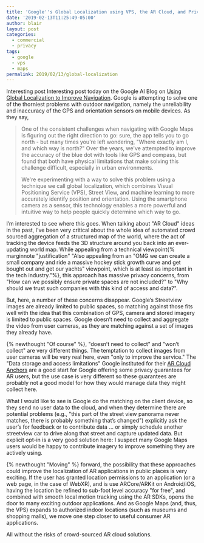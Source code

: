 ```yaml
---
title: 'Google''s Global Localization using VPS, the AR Cloud, and Privacy'
date: '2019-02-13T11:25:49-05:00'
author: blair
layout: post
categories:
  - commercial
  - privacy
tags:
  - google
  - vps
  - maps
permalink: 2019/02/13/global-localization
---
```

Interesting post Interesting post today on the Google AI Blog on [Using Global Localization to Improve Navigation](https://ai.googleblog.com/2019/02/using-global-localization-to-improve.html). Google is attempting to solve one of the thorniest problems with outdoor navigation, namely the unreliability and inaccuracy of the GPS and orientation sensors on mobile devices.  As they say,   

> One of the consistent challenges when navigating with Google Maps is figuring out the right direction to go: sure, the app tells you to go north - but many times you're left wondering, "Where exactly am I, and which way is north?" Over the years, we've attempted to improve the accuracy of the blue dot with tools like GPS and compass, but found that both have physical limitations that make solving this challenge difficult, especially in urban environments. 
>
> We're experimenting with a way to solve this problem using a technique we call global localization, which combines Visual Positioning Service (VPS), Street View, and machine learning to more accurately identify position and orientation. Using the smartphone camera as a sensor, this technology enables a more powerful and intuitive way to help people quickly determine which way to go.

I’m interested to see where this goes.  When talking about "AR Cloud" ideas in the past, I’ve been very critical about the whole idea of automated crowd sourced aggregation of a structured map of the world, where the act of tracking the device feeds the 3D structure around you back into an ever-updating world map.  While appealing from a technical viewpoint{% marginnote "justification" "Also appealing from an \"OMG we can create a small company and ride a massive hockey stick growth curve and get bought out and get our yachts\"
 viewpoint, which is at least as important in the tech industry."%}, this approach has massive privacy concerns, from "How can we possibly ensure private spaces are not included?" to "Why should we trust such companies with this kind of access and data?".

But, here, a number of these concerns disappear.  Google’s Streetview images are already limited to public spaces, so matching against those fits well with the idea that this combination of GPS, camera and stored imagery is limited to public spaces.  Google doesn’t need to collect and aggregate the video from user cameras, as they are matching against a set of images they already have.  

{% newthought "Of course" %}, "doesn’t need to collect" and "won’t collect" are very different things.  The temptation to collect images from user cameras will be very real here, even "only to improve the service."  The "Data storage and access limitations" Google instituted for their [AR Cloud Anchors](https://developers.google.com/ar/develop/java/cloud-anchors/overview-android) are a good start for Google offering some privacy guarantees for AR users, but the use case is very different so these guarantees are probably not a good model for how they would manage data they might collect here.  

What I would like to see is Google do the matching on the client device, so they send no user data to the cloud, and when they determine there are potential problems (e.g., "this part of the street view panorama never matches, there is probably something that’s changed") explicitly ask the user’s for feedback or to contribute data … or simply schedule another streetview car to drive along that street and capture updated data.  But explicit opt-in is a very good solution here:  I suspect many Google Maps users would be happy to contribute imagery to improve something they are actively using.

{% newthought "Moving" %} forward, the possibility that these approaches could improve the localization of AR applications in public places is very exciting.  If the user has granted location permissions to an application (or a web page, in the case of WebXR), and is use ARCore/ARKit on Android/iOS, having the location be refined to sub-foot level accuracy "for free", and combined with smooth local motion tracking using the AR SDKs, opens the door to many exciting outdoor applications.  And as Google Maps (and, thus, the VPS) expands to authorized indoor locations (such as museums and shopping malls), we move one step closer to useful consumer AR applications.

All without the risks of crowd-sourced AR cloud solutions.
